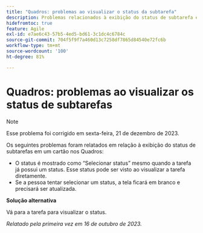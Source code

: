 ```yaml
---
title: "Quadros: problemas ao visualizar o status da subtarefa"
description: Problemas relacionados à exibição do status de subtarefa em um cartão nos Quadros foram relatados.
hidefromtoc: true
feature: Agile
exl-id: e7ae6c43-57b5-4ed5-bd61-3c1dc4c6784c
source-git-commit: 704f5f9f7a460d13c7258df7865d84540e72fc6b
workflow-type: tm+mt
source-wordcount: '100'
ht-degree: 81%

---
```


# Quadros: problemas ao visualizar os status de subtarefas

>[!NOTE]
>
>Esse problema foi corrigido em sexta-feira, 21 de dezembro de 2023.

Os seguintes problemas foram relatados em relação à exibição do status de subtarefas em um cartão nos Quadros:

* O status é mostrado como “Selecionar status” mesmo quando a tarefa já possui um status. Esse status pode ser visto ao visualizar a tarefa diretamente.
* Se a pessoa tentar selecionar um status, a tela ficará em branco e precisará ser atualizada.

**Solução alternativa**

Vá para a tarefa para visualizar o status.

_Relatado pela primeira vez em 16 de outubro de 2023._
